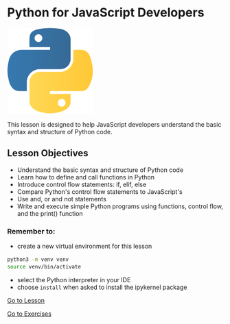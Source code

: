 # Python for JavaScript Developers

<img src="./assets/logo.png" alt="Python Logo" width="200">

This lesson is designed to help JavaScript developers understand the basic syntax and structure of Python code.

## Lesson Objectives

- Understand the basic syntax and structure of Python code
- Learn how to define and call functions in Python
- Introduce control flow statements: if, elif, else
- Compare Python's control flow statements to JavaScript's
- Use and, or and not statements
- Write and execute simple Python programs using functions, control flow, and the print() function


### Remember to:

- create a new virtual environment for this lesson

```bash
python3 -m venv venv
source venv/bin/activate
```

- select the Python interpreter in your IDE
- choose `install` when asked to install the ipykernel package

[Go to Lesson](https://github.com/jdrichards-pursuit/week-3.1-python-theory/blob/main/lesson.ipynb)

[Go to Exercises](https://github.com/jdrichards-pursuit/week-3.1-python-practice)
